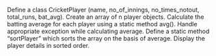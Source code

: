 Define a class CricketPlayer (name, no_of_innings, no_times_notout, total_runs, bat_avg).
Create an array of n player objects. Calculate the batting average for each player using a static
method avg(). Handle appropriate exception while calculating average. Define a static method
“sortPlayer” which sorts the array on the basis of average. Display the player details in sorted
order.

